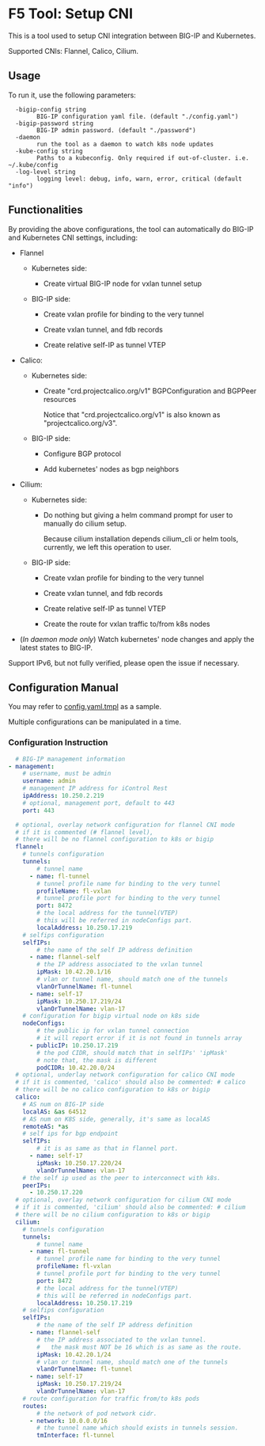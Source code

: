 # F5 Tool: Setup CNI

This is a tool used to setup CNI integration between BIG-IP and Kubernetes.

Supported CNIs: Flannel, Calico, Cilium.

## Usage

To run it, use the following parameters:

```
  -bigip-config string
        BIG-IP configuration yaml file. (default "./config.yaml")
  -bigip-password string
        BIG-IP admin password. (default "./password")
  -daemon
        run the tool as a daemon to watch k8s node updates
  -kube-config string
        Paths to a kubeconfig. Only required if out-of-cluster. i.e. ~/.kube/config
  -log-level string
        logging level: debug, info, warn, error, critical (default "info")
```

## Functionalities

By providing the above configurations, the tool can automatically do BIG-IP and Kubernetes CNI settings, including:

* Flannel


  * Kubernetes side:

    * Create virtual BIG-IP node for vxlan tunnel setup

  * BIG-IP side:

    * Create vxlan profile for binding to the very tunnel

    * Create vxlan tunnel, and fdb records

    * Create relative self-IP as tunnel VTEP

* Calico:

  * Kubernetes side:

    * Create "crd.projectcalico.org/v1" BGPConfiguration and BGPPeer resources

      Notice that "crd.projectcalico.org/v1" is also known as "projectcalico.org/v3".

  * BIG-IP side:

    * Configure BGP protocol

    * Add kubernetes' nodes as bgp neighbors

* Cilium:

  * Kubernetes side:

    * Do nothing but giving a helm command prompt for user to manually do cilium setup.

      Because cilium installation depends cilium_cli or helm tools, currently, we left this operation to user.

  * BIG-IP side:

    * Create vxlan profile for binding to the very tunnel

    * Create vxlan tunnel, and fdb records

    * Create relative self-IP as tunnel VTEP

    * Create the route for vxlan traffic to/from k8s nodes

* (*In daemon mode only*) Watch kubernetes' node changes and apply the latest states to BIG-IP.

Support IPv6, but not fully verified, please open the issue if necessary.

## Configuration Manual

You may refer to [config.yaml.tmpl](./configs/config.yaml.tmpl) as a sample.

Multiple configurations can be manipulated in a time.

### Configuration Instruction

```yaml
  # BIG-IP management information
- management:
    # username, must be admin
    username: admin
    # management IP address for iControl Rest
    ipAddress: 10.250.2.219
    # optional, management port, default to 443
    port: 443

  # optional, overlay network configuration for flannel CNI mode
  # if it is commented (# flannel level), 
  # there will be no flannel configuration to k8s or bigip
  flannel:
    # tunnels configuration
    tunnels:
        # tunnel name
      - name: fl-tunnel
        # tunnel profile name for binding to the very tunnel
        profileName: fl-vxlan
        # tunnel profile port for binding to the very tunnel
        port: 8472
        # the local address for the tunnel(VTEP)
        # this will be referred in nodeConfigs part.
        localAddress: 10.250.17.219
    # selfips configuration
    selfIPs:
        # the name of the self IP address definition
      - name: flannel-self
        # the IP address associated to the vxlan tunnel
        ipMask: 10.42.20.1/16
        # vlan or tunnel name, should match one of the tunnels
        vlanOrTunnelName: fl-tunnel
      - name: self-17
        ipMask: 10.250.17.219/24
        vlanOrTunnelName: vlan-17
    # configuration for bigip virtual node on k8s side
    nodeConfigs:
        # the public ip for vxlan tunnel connection
        # it will report error if it is not found in tunnels array
      - publicIP: 10.250.17.219
        # the pod CIDR, should match that in selfIPs' 'ipMask'
        # note that, the mask is different
        podCIDR: 10.42.20.0/24
  # optional, underlay network configuration for calico CNI mode
  # if it is commented, 'calico' should also be commented: # calico
  # there will be no calico configuration to k8s or bigip
  calico:
    # AS num on BIG-IP side
    localAS: &as 64512
    # AS num on K8S side, generally, it's same as localAS
    remoteAS: *as
    # self ips for bgp endpoint
    selfIPs:
        # it is as same as that in flannel port.
      - name: self-17
        ipMask: 10.250.17.220/24
        vlanOrTunnelName: vlan-17
    # the self ip used as the peer to interconnect with k8s.
    peerIPs:
      - 10.250.17.220
  # optional, overlay network configuration for cilium CNI mode
  # if it is commented, 'cilium' should also be commented: # cilium
  # there will be no cilium configuration to k8s or bigip
  cilium:
    # tunnels configuration
    tunnels:
        # tunnel name
      - name: fl-tunnel
        # tunnel profile name for binding to the very tunnel
        profileName: fl-vxlan
        # tunnel profile port for binding to the very tunnel
        port: 8472
        # the local address for the tunnel(VTEP)
        # this will be referred in nodeConfigs part.
        localAddress: 10.250.17.219
    # selfips configuration
    selfIPs:
        # the name of the self IP address definition
      - name: flannel-self
        # the IP address associated to the vxlan tunnel.
        #   the mask must NOT be 16 which is as same as the route.
        ipMask: 10.42.20.1/24
        # vlan or tunnel name, should match one of the tunnels
        vlanOrTunnelName: fl-tunnel
      - name: self-17
        ipMask: 10.250.17.219/24
        vlanOrTunnelName: vlan-17
    # route configuration for traffic from/to k8s pods
    routes:
        # the network of pod network cidr.
      - network: 10.0.0.0/16
        # the tunnel name which should exists in tunnels session.
        tmInterface: fl-tunnel
```